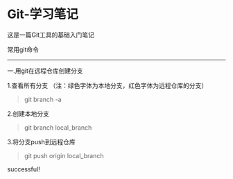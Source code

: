 ﻿# Git-学习笔记
这是一篇Git工具的基础入门笔记

常用git命令
***

一.用git在远程仓库创建分支

1.查看所有分支
（注：绿色字体为本地分支，红色字体为远程仓库的分支）
>git branch -a

2.创建本地分支
>git branch local_branch

3.将分支push到远程仓库
>git push origin local_branch

successful!